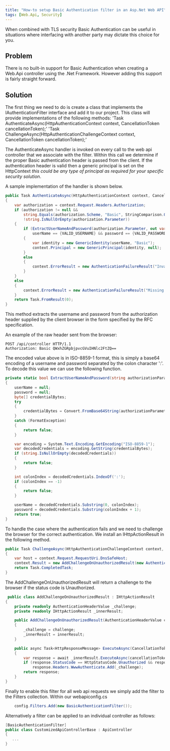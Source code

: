 ```yaml
---
title: "How-to setup Basic Authentication filter in an Asp.Net Web API"
tags: [Web.Api, Security]
---
```


When combined with TLS security Basic Authentication can be useful in situations where interfacing with another party may dictate this choice for you.

## Problem

There is no built-in support for Basic Authentication when creating a Web.Api controller using the .Net Framework. However adding this support is fairly straight forward.

## Solution

The first thing we need to do is create a class that implements the IAuthenticationFilter interface and add it to our project. This class will provide implementations of the following methods:
'Task AuthenticateAsync(HttpAuthenticationContext context, CancellationToken cancellationToken);'
'Task ChallengeAsync(HttpAuthenticationChallengeContext context, CancellationToken cancellationToken);'

The AuthenticateAsync handler is invoked on every call to the web api controller that we associate with the filter. Within this call we determine if the proper Basic authentication header is passed from the client. If the authentication header is valid then a generic principal is set on the HttpContext _this could be any type of principal as required for your specific security solution_.

A sample implementation of the handler is shown below.

```c#
public Task AuthenticateAsync(HttpAuthenticationContext context, CancellationToken cancellationToken)
{
    var authorization = context.Request.Headers.Authorization;
    if (authorization != null &&
        string.Equals(authorization.Scheme, "Basic", StringComparison.OrdinalIgnoreCase) &&
        !string.IsNullOrEmpty(authorization.Parameter))
    {
        if (ExtractUserNameAndPassword(authorization.Parameter, out var userName, out var password) &&
            userName == {VALID_USERNAME} && password == {VALID_PASSWORD})
        {
            var identity = new GenericIdentity(userName, "Basic");
            context.Principal = new GenericPrincipal(identity, null);
        }
        else
        {
            context.ErrorResult = new AuthenticationFailureResult("Invalid username or password", context.Request);
        }
    }
    else
    {
        context.ErrorResult = new AuthenticationFailureResult("Missing auth", context.Request);
    }
    return Task.FromResult(0);
}
```

This method extracts the username and password from the authorization header supplied by the client browser in the form specified
by the RFC specification.

An example of the raw header sent from the browser:

```HTTP
POST /api/controller HTTP/1.1
Authorization: Basic QWxhZGRpbjpvcGVuIHNlc2FtZQ==
```

The encoded value above is in ISO-8859-1 format, this is simply a base64 encoding of a username and password separated by the colon character ':'. To decode this value we can use the following function.

```c#
private static bool ExtractUserNameAndPassword(string authorizationParameter, out string userName, out string password)
{
    userName = null;
    password = null;
    byte[] credentialBytes;
    try
    {
        credentialBytes = Convert.FromBase64String(authorizationParameter);
    }
    catch (FormatException)
    {
        return false;
    }

    var encoding = System.Text.Encoding.GetEncoding("ISO-8859-1");
    var decodedCredentials = encoding.GetString(credentialBytes);
    if (string.IsNullOrEmpty(decodedCredentials))
    {
        return false;
    }

    int colonIndex = decodedCredentials.IndexOf(':');
    if (colonIndex == -1)
    {
        return false;
    }

    userName = decodedCredentials.Substring(0, colonIndex);
    password = decodedCredentials.Substring(colonIndex + 1);
    return true;
}
```

To handle the case where the authentication fails and we need to challenge the browser for the correct authentication. We install an IHttpActionResult in the following method.

```c#
public Task ChallengeAsync(HttpAuthenticationChallengeContext context, CancellationToken cancellationToken)
{
    var host = context.Request.RequestUri.DnsSafeHost;
    context.Result = new AddChallengeOnUnauthorizedResult(new AuthenticationHeaderValue("Basic", "realm=\"" + host + "\""), context.Result);
    return Task.CompletedTask;
}
```

The AddChallengeOnUnauthorizedResult will return a challenge to the browser if the status code is Unauthorized.

```c#
 public class AddChallengeOnUnauthorizedResult : IHttpActionResult
{
    private readonly AuthenticationHeaderValue _challenge;
    private readonly IHttpActionResult _innerResult;

    public AddChallengeOnUnauthorizedResult(AuthenticationHeaderValue challenge, IHttpActionResult innerResult)
    {
        _challenge = challenge;
        _innerResult = innerResult;
    }

    public async Task<HttpResponseMessage> ExecuteAsync(CancellationToken cancellationToken)
    {
        var response = await _innerResult.ExecuteAsync(cancellationToken);
        if (response.StatusCode == HttpStatusCode.Unauthorized && response.Headers.WwwAuthenticate.All(h => h.Scheme != _challenge.Scheme))
            response.Headers.WwwAuthenticate.Add(_challenge);
        return response;
    }
}
```

Finally to enable this filter for all web api requests we simply add the filter to the Filters collection. Within our webapiconfig.cs

```c#
    config.Filters.Add(new BasicAuthenticationFilter());
```

Alternatively a filter can be applied to an individual controller as follows:

```c#
[BasicAuthenticationFilter]
public class CustomizedApiControllerBase : ApiController
{
   ...
}
```
